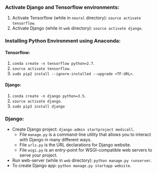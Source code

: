 ### Activate Django and Tensorflow environments:
1. Activate Tensorflow (while in `neural` directory): `source activate tensorflow`.
2. Activate Django (while in `web` directory): `source activate django`.

### Installing Python Environment using Anaconda:

#### Tensorflow:
1. `conda create -n tensorflow python=2.7`.
2. `source activate tensorflow`.
3. `sudo pip2 install --ignore-installed --upgrade <TF-URL>`.

#### Django:
1. `conda create -n django python=3.5`.
2. `source activate django`.
3. `sudo pip3 install django`

### Django:
- Create Django project: `django-admin startproject medicall`.
  + File `manage.py` is a command-line utility that allows you to interact with Django in many different ways.
  + File `urls.py` is the URL declarations for Django website.
  + File `wsgi.py` is an entry-point for WSGI-compatible web servers to serve your project.
- Run web-server (while in `web` directory): `python manage.py runserver`.
- To create Django app: `python manage.py startapp website`.
